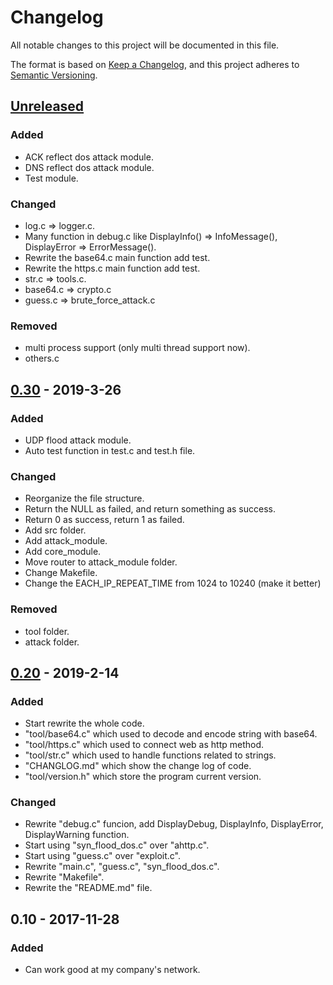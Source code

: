# Changelog

All notable changes to this project will be documented in this file.

The format is based on [Keep a Changelog](https://keepachangelog.com/en/1.0.0/),
and this project adheres to [Semantic Versioning](https://semver.org/spec/v2.0.0.html).

## [Unreleased]

### Added

- ACK reflect dos attack module.
- DNS reflect dos attack module.
- Test module.

### Changed

- log.c => logger.c.
- Many function in debug.c like DisplayInfo() => InfoMessage(), DisplayError => ErrorMessage().
- Rewrite the base64.c main function add test.
- Rewrite the https.c main function add test.
- str.c => tools.c.
- base64.c => crypto.c
- guess.c => brute_force_attack.c

### Removed

- multi process support (only multi thread support now).
- others.c


## [0.30] - 2019-3-26

### Added

- UDP flood attack module.
- Auto test function in test.c and test.h file.

### Changed

- Reorganize the file structure.
- Return the NULL as failed, and return something as success.
- Return 0 as success, return 1 as failed.
- Add src folder.
- Add attack_module.
- Add core_module.
- Move router to attack_module folder.
- Change Makefile.
- Change the EACH_IP_REPEAT_TIME from 1024 to 10240 (make it better)

### Removed

- tool folder.
- attack folder.

## [0.20] - 2019-2-14

### Added

- Start rewrite the whole code.
- "tool/base64.c" which used to decode and encode string with base64.
- "tool/https.c" which used to connect web as http method.
- "tool/str.c" which used to handle functions related to strings.
- "CHANGLOG.md" which show the change log of code.
- "tool/version.h" which store the program current version.

### Changed

- Rewrite "debug.c" funcion, add DisplayDebug, DisplayInfo, DisplayError, DisplayWarning function.
- Start using "syn_flood_dos.c" over "ahttp.c".
- Start using "guess.c" over "exploit.c".
- Rewrite "main.c", "guess.c", "syn_flood_dos.c".
- Rewrite "Makefile".
- Rewrite the "README.md" file.


## 0.10 - 2017-11-28

### Added

- Can work good at my company's network.

[Unreleased]: https://github.com/rikonaka/Dos-Tool/compare/v0.30...HEAD
[0.30]: https://github.com/rikonaka/Dos-Tool/compare/v0.20...v0.30
[0.20]: https://github.com/rikonaka/Dos-Tool/compare/v0.10...v0.20
